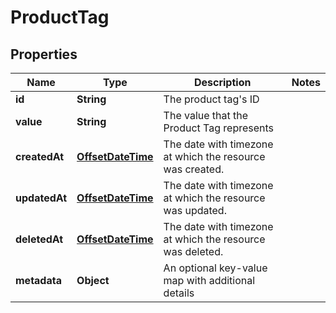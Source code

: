 # ProductTag

## Properties
Name | Type | Description | Notes
------------ | ------------- | ------------- | -------------
**id** | **String** | The product tag&#x27;s ID | 
**value** | **String** | The value that the Product Tag represents | 
**createdAt** | [**OffsetDateTime**](OffsetDateTime.md) | The date with timezone at which the resource was created. | 
**updatedAt** | [**OffsetDateTime**](OffsetDateTime.md) | The date with timezone at which the resource was updated. | 
**deletedAt** | [**OffsetDateTime**](OffsetDateTime.md) | The date with timezone at which the resource was deleted. | 
**metadata** | **Object** | An optional key-value map with additional details | 
